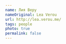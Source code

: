 ```yaml
---
name: Лия Веру
nameOriginal: Lea Verou
url: http://lea.verou.me/
tags: people
photo: true
permalink: false
---
```

